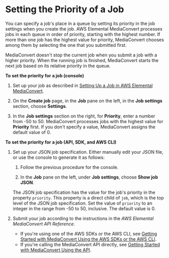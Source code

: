 # Setting the Priority of a Job<a name="setting-the-priority-of-a-job"></a>

You can specify a job's place in a queue by setting its priority in the job settings when you create the job\. AWS Elemental MediaConvert processes jobs in each queue in order of priority, starting with the highest number\. If more than one job has the highest value for priority, MediaConvert chooses among them by selecting the one that you submitted first\.

MediaConvert doesn't stop the current job when you submit a job with a higher priority\. When the running job is finished, MediaConvert starts the next job based on its relative priority in the queue\.

**To set the priority for a job \(console\)**

1. Set up your job as described in [Setting Up a Job in AWS Elemental MediaConvert](setting-up-a-job.md)\.

1. On the **Create job** page, in the **Job** pane on the left, in the **Job settings** section, choose **Settings**\.

1. In the **Job settings** section on the right, for **Priority**, enter a number from \-50 to 50\. MediaConvert processes jobs with the highest value for **Priority** first\. If you don't specify a value, MediaConvert assigns the default value of 0\.

**To set the priority for a job \(API, SDK, and AWS CLI\)**

1. Set up your JSON job specification\. Either manually edit your JSON file, or use the console to generate it as follows:

   1. Follow the previous procedure for the console\.

   1. In the **Job** pane on the left, under **Job settings**, choose **Show job JSON**\.

   The JSON job specification has the value for the job's priority in the property `priority`\. This property is a direct child of `job`, which is the top level of the JSON job specification\. Set the value of `priority` to an integer in the range from \-50 to 50, inclusive\. The default value is 0\.

1. Submit your job according to the instructions in the *AWS Elemental MediaConvert API Reference\.*
   + If you're using one of the AWS SDKs or the AWS CLI, see [Getting Started with MediaConvert Using the AWS SDKs or the AWS CLI](https://docs.aws.amazon.com/mediaconvert/latest/apireference/custom-endpoints.html)\.
   + If you're calling the MediaConvert API directly, see [Getting Started with MediaConvert Using the API](https://docs.aws.amazon.com/mediaconvert/latest/apireference/getting-started.html)\.